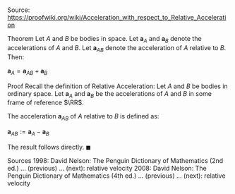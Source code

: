 # 

Source: https://proofwiki.org/wiki/Acceleration_with_respect_to_Relative_Acceleration

Theorem
Let $A$ and $B$ be bodies in space.
Let $\mathbf a_A$ and $\mathbf a_B$ denote the accelerations of $A$ and $B$.
Let $\mathbf a_{AB}$ denote the acceleration of $A$ relative to $B$.
Then:

$\mathbf a_A = \mathbf a_{AB} + \mathbf a_B$


Proof
Recall the definition of Relative Acceleration:
Let $A$ and $B$ be bodies in ordinary space.
Let $\mathbf a_A$ and $\mathbf a_B$ be the accelerations of $A$ and $B$ in some frame of reference $\RR$.

The acceleration $\mathbf a_{AB}$ of $A$ relative to $B$ is defined as:

$\mathbf a_{AB} := \mathbf a_A - \mathbf a_B$

The result follows directly.
$\blacksquare$


Sources
1998: David Nelson: The Penguin Dictionary of Mathematics (2nd ed.) ... (previous) ... (next): relative velocity
2008: David Nelson: The Penguin Dictionary of Mathematics (4th ed.) ... (previous) ... (next): relative velocity




